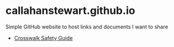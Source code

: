 # callahanstewart.github.io
Simple GitHub website to host links and documents I want to share

- [Crosswalk Safety Guide](https://callahanstewart.github.io/afspcrosswalksafety)
